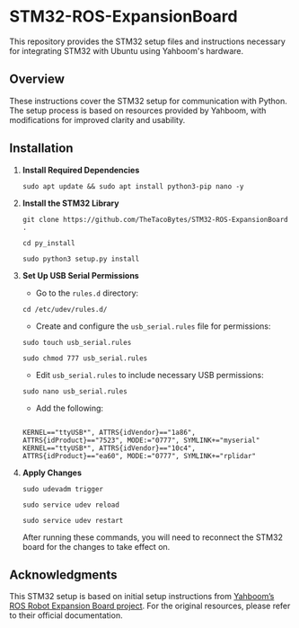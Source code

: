 # STM32-ROS-ExpansionBoard

This repository provides the STM32 setup files and instructions necessary for integrating STM32 with Ubuntu using Yahboom's hardware.

## Overview

These instructions cover the STM32 setup for communication with Python. The setup process is based on resources provided by Yahboom, with modifications for improved clarity and usability.

## Installation

1. **Install Required Dependencies**
    ```
    sudo apt update && sudo apt install python3-pip nano -y

2. **Install the STM32 Library**
    ```
    git clone https://github.com/TheTacoBytes/STM32-ROS-ExpansionBoard .
  
    cd py_install
  
    sudo python3 setup.py install
    ```

3. **Set Up USB Serial Permissions**
   - Go to the `rules.d` directory:
    ```
    cd /etc/udev/rules.d/
    ```
    
   - Create and configure the `usb_serial.rules` file for permissions:
    ```
    sudo touch usb_serial.rules

    sudo chmod 777 usb_serial.rules
    ```

   - Edit `usb_serial.rules` to include necessary USB permissions:

    ```
    sudo nano usb_serial.rules
    ```
    
   - Add the following:
    ```
    
    KERNEL=="ttyUSB*", ATTRS{idVendor}=="1a86", ATTRS{idProduct}=="7523", MODE:="0777", SYMLINK+="myserial"
    KERNEL=="ttyUSB*", ATTRS{idVendor}=="10c4", ATTRS{idProduct}=="ea60", MODE:="0777", SYMLINK+="rplidar"
    ```

5. **Apply Changes**
   ```
   sudo udevadm trigger
 
   sudo service udev reload
   
   sudo service udev restart
   ```
   After running these commands, you will need to reconnect the STM32 board for the changes to take effect on.


## Acknowledgments

This STM32 setup is based on initial setup instructions from [Yahboom’s ROS Robot Expansion Board project](https://github.com/YahboomTechnology/ROS-robot-expansion-board). For the original resources, please refer to their official documentation.
